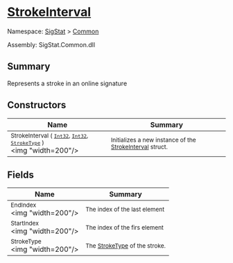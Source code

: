 # [StrokeInterval](./StrokeInterval.md)

Namespace: [SigStat]() > [Common](./README.md)

Assembly: SigStat.Common.dll

## Summary
Represents a stroke in an online signature

## Constructors

| Name | Summary | 
| --- | --- | 
| <sub>StrokeInterval ( [`Int32`](https://docs.microsoft.com/en-us/dotnet/api/System.Int32), [`Int32`](https://docs.microsoft.com/en-us/dotnet/api/System.Int32), [`StrokeType`](./StrokeType.md) )</sub><div style="pointer-events: none; cursor: default;"><img "width=200"/></div>| <sub>Initializes a new instance of the [StrokeInterval](https://github.com/hargitomi97/sigstat/blob/master/docs/md/SigStat/Common/StrokeInterval.md) struct.</sub>| <br>


## Fields

| Name | Summary | 
| --- | --- | 
| <sub>EndIndex</sub><div style="pointer-events: none; cursor: default;"><img "width=200"/></div>| <sub>The index of the last element</sub>| <br>
| <sub>StartIndex</sub><div style="pointer-events: none; cursor: default;"><img "width=200"/></div>| <sub>The index of the firs element</sub>| <br>
| <sub>StrokeType</sub><div style="pointer-events: none; cursor: default;"><img "width=200"/></div>| <sub>The [StrokeType](https://github.com/hargitomi97/sigstat/blob/master/docs/md/SigStat/Common/StrokeInterval.md) of the stroke.</sub>| <br>


